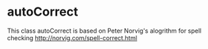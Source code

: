 autoCorrect
===========

This class autoCorrect is based on Peter Norvig's alogrithm for spell checking 
http://norvig.com/spell-correct.html

